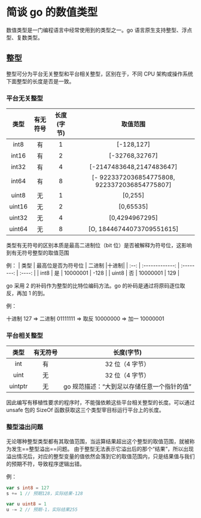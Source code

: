 # 简谈 go 的数值类型

数值类型是一门编程语言中经常使用到的类型之一。go 语言原生支持整型、浮点型、复数类型。

## 整型

整型可分为平台无关整型和平台相关整型，区别在于，不同 CPU 架构或操作系统下面整型的长度是否是一致。

### 平台无关整型

|  类型  | 有无符号 | 长度(字节) |                   取值范围                   |
| :----: | :------: | :--------: | :------------------------------------------: |
|  int8  |    有    |     1      |                  [-128,127]                  |
| int16  |    有    |     2      |                [-32768,32767]                |
| int32  |    有    |     4      |           [-2147483648,2147483647]           |
| int64  |    有    |     8      | [- 9223372036854775808, 9223372036854775807] |
| uint8  |    无    |     1      |                   [0,255]                    |
| uint16 |    无    |     2      |                  [0,65535]                   |
| uint32 |    无    |     4      |                [0,4294967295]                |
| uint64 |    无    |     8      |          [O, 18446744073709551615]           |

类型有无符号的区别本质是最高二进制位（bit 位）是否被解释为符号位，这影响到有无符号整型的取值范围

例：
| 类型 | 最高位是否为符号位 | 二进制 |十进制|
| :--: | :-------------: | :--------: | :----: |
| int8 | 是 | 10000001 | -128 |
| uint8 | 否 | 10000001 | 129 |

go 采用 2 的补码作为整型的比特位编码方法。go 的补码是通过将原码逐位取反，再加 1 的到。

例：

十进制 127 => 二进制 01111111 => 取反 10000000 => 加一 10000001

### 平台相关整型

|  类型   | 有无符号 |                 长度(字节)                  |
| :-----: | :------: | :-----------------------------------------: |
|   int   |    有    |               32 位（4 字节）               |
|  uint   |    无    |               32 位（4 字节）               |
| uintptr |    无    | go 规范描述：“大到足以存储任意一个指针的值” |

因此编写有移植性要求的程序时，不能强依赖这些平台相关整型的长度。可以通过 unsafe 包的 SizeOf 函数获取这三个类型宰目标运行平台上的长度。

### 整型溢出问题

无论哪种整型类型都有其取值范围，当运算结果超出这个整型的取值范围，就被称为发生==整型溢出==问题。
由于整型无法表示它溢出后的那个“结果”，所以出现溢出情况后，对应的整型变量的值依然会落到它的取值范围内，只是结果值与我们的预期不符，导致程序逻辑出错。

例：

```go
var s int8 = 127
s += 1 // 预期128，实际结果-128

var u uint8 = 1
u -= 2 // 预期-1，实际结果255
```
